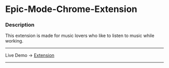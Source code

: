 # Epic-Mode-Chrome-Extension

### Description

This extension is made for music lovers who like to listen to music while working.

---

Live Demo ->
[Extension](https://www.youtube.com/watch?v=auCvb8BfPs8)

---
